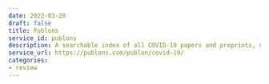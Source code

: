 ```yaml
---
date: 2022-03-28
draft: false
title: Publons
service_id: publons
description: A searchable index of all COVID-19 papers and preprints, updated daily.
service_url: https://publons.com/publon/covid-19/
categories:
- review
---
```



